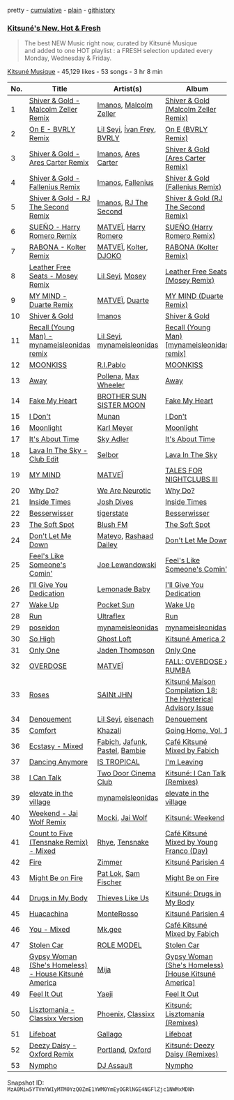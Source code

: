 pretty - [cumulative](/playlists/cumulative/0cc8YMQWsSzODyTpdVB6mI.md) - [plain](/playlists/plain/0cc8YMQWsSzODyTpdVB6mI) - [githistory](https://github.githistory.xyz/mackorone/spotify-playlist-archive/blob/main/playlists/plain/0cc8YMQWsSzODyTpdVB6mI)

### [Kitsuné's New, Hot & Fresh](https://open.spotify.com/playlist/0cc8YMQWsSzODyTpdVB6mI)

> The best NEW Music right now, curated by Kitsuné Musique and added to one HOT playlist : a FRESH selection updated every Monday, Wednesday &amp; Friday.

[Kitsuné Musique](https://open.spotify.com/user/maisonkitsune) - 45,129 likes - 53 songs - 3 hr 8 min

| No. | Title | Artist(s) | Album | Length |
|---|---|---|---|---|
| 1 | [Shiver & Gold \- Malcolm Zeller Remix](https://open.spotify.com/track/0PkOcvOPirzWdpABLZdhgN) | [Imanos](https://open.spotify.com/artist/26fsavNxrXVdRK7wL3jZKb), [Malcolm Zeller](https://open.spotify.com/artist/5LlefWbu524mwqs5ZmFuvm) | [Shiver & Gold \(Malcolm Zeller Remix\)](https://open.spotify.com/album/6aw9p9GrGjHKDcWTv5xmES) | 3:05 |
| 2 | [On E \- BVRLY Remix](https://open.spotify.com/track/2AdFk3FltZs4IJ33HoMl4d) | [Lil Seyi](https://open.spotify.com/artist/2Z5C4k6StRPuT2ZipvC00O), [Ívan Frey](https://open.spotify.com/artist/6WG66UQJB2RFMfEMr2SbXh), [BVRLY](https://open.spotify.com/artist/7jVQkSC4lWncicyGQ7kZg6) | [On E \(BVRLY Remix\)](https://open.spotify.com/album/4qSsr8Dd5R5r6i1c9Cz1yv) | 2:46 |
| 3 | [Shiver & Gold \- Ares Carter Remix](https://open.spotify.com/track/4WXXl3fsIg5GiuXYluadV8) | [Imanos](https://open.spotify.com/artist/26fsavNxrXVdRK7wL3jZKb), [Ares Carter](https://open.spotify.com/artist/5fSYYJ4qdUSyvj2q0YdHEF) | [Shiver & Gold \(Ares Carter Remix\)](https://open.spotify.com/album/6kNJhblzEXoMD6HmsxWTuy) | 2:17 |
| 4 | [Shiver & Gold \- Fallenius Remix](https://open.spotify.com/track/7gdcrDv0Dxa5MS9XCdieac) | [Imanos](https://open.spotify.com/artist/26fsavNxrXVdRK7wL3jZKb), [Fallenius](https://open.spotify.com/artist/1uMowT5YqJIkKcYnwVLpru) | [Shiver & Gold \(Fallenius Remix\)](https://open.spotify.com/album/5etya24cHghPP0czV9QBM0) | 2:43 |
| 5 | [Shiver & Gold \- RJ The Second Remix](https://open.spotify.com/track/6OZMJyT3EttQpNO7HtAs0Q) | [Imanos](https://open.spotify.com/artist/26fsavNxrXVdRK7wL3jZKb), [RJ The Second](https://open.spotify.com/artist/2hfegcERF3KkLLAp8CpdFf) | [Shiver & Gold \(RJ The Second Remix\)](https://open.spotify.com/album/2FfKgU6tIKQXbeQiB4yZP8) | 3:47 |
| 6 | [SUEÑO \- Harry Romero Remix](https://open.spotify.com/track/6YeE6BmI4UO0BbehpZtZXj) | [MATVEÏ](https://open.spotify.com/artist/2c8JocB8eI6cCGaF5xGoT1), [Harry Romero](https://open.spotify.com/artist/36AJmodiIrwV9U3QOiLMYM) | [SUEÑO \(Harry Romero Remix\)](https://open.spotify.com/album/0VFlojZdwoZDdZfLXHDf8d) | 5:47 |
| 7 | [RABONA \- Kolter Remix](https://open.spotify.com/track/14635LEGaiyHFMN2HDdiKh) | [MATVEÏ](https://open.spotify.com/artist/2c8JocB8eI6cCGaF5xGoT1), [Kolter](https://open.spotify.com/artist/2Invsp3HSrAeJy4u7Retry), [DJOKO](https://open.spotify.com/artist/3fdC2UHP39tyWCUsHB6qlv) | [RABONA \(Kolter Remix\)](https://open.spotify.com/album/5YqnKBllt7n0EjlW3hmo3c) | 3:29 |
| 8 | [Leather Free Seats \- Mosey Remix](https://open.spotify.com/track/77tGVhgSQbOopj3qSDKhZm) | [Lil Seyi](https://open.spotify.com/artist/2Z5C4k6StRPuT2ZipvC00O), [Mosey](https://open.spotify.com/artist/3HzwQ0PpRbsyKSzFMXobLJ) | [Leather Free Seats \(Mosey Remix\)](https://open.spotify.com/album/4Aehq0oOw4WgMeWEaOr36R) | 2:58 |
| 9 | [MY MIND \- Duarte Remix](https://open.spotify.com/track/6BEAYuiyGLW1qEzwROV26G) | [MATVEÏ](https://open.spotify.com/artist/2c8JocB8eI6cCGaF5xGoT1), [Duarte](https://open.spotify.com/artist/11ofEe58zrex8X5NBbWhsk) | [MY MIND \(Duarte Remix\)](https://open.spotify.com/album/6dOb32eRDgw7APDZ6REMPj) | 4:26 |
| 10 | [Shiver & Gold](https://open.spotify.com/track/3N71XPi2XVIuIMSrrsy8fB) | [Imanos](https://open.spotify.com/artist/26fsavNxrXVdRK7wL3jZKb) | [Shiver & Gold](https://open.spotify.com/album/5o7cXm5Xm6KMkltlPzBDIW) | 3:34 |
| 11 | [Recall \(Young Man\) \- mynameisleonidas remix](https://open.spotify.com/track/6z4GK0lDRafPzzzgbPubfj) | [Lil Seyi](https://open.spotify.com/artist/2Z5C4k6StRPuT2ZipvC00O), [mynameisleonidas](https://open.spotify.com/artist/0Jjoj2QyL1AtZ08H6LTTVe) | [Recall \(Young Man\) \[mynameisleonidas remix\]](https://open.spotify.com/album/278OYAAXVh8yEMV1oObf20) | 2:53 |
| 12 | [MOONKISS](https://open.spotify.com/track/3jjaWxIRbxUkgcO5R3cxaL) | [R.I.Pablo](https://open.spotify.com/artist/7KGkYFExwTNpryurLNxdwb) | [MOONKISS](https://open.spotify.com/album/0ENK4WbQuDunSFcCYBNakg) | 2:28 |
| 13 | [Away](https://open.spotify.com/track/3AUVgd5EWkAGDzqrKR36DN) | [Pollena](https://open.spotify.com/artist/6jLF65ZDRDiQCnTvs7O7CF), [Max Wheeler](https://open.spotify.com/artist/3VfVPS04066laDWCxcVe1j) | [Away](https://open.spotify.com/album/0hhqR9E19JXrsqF2EjPUNc) | 3:37 |
| 14 | [Fake My Heart](https://open.spotify.com/track/4kQNrp1ckyNhUbODrGBDVt) | [BROTHER SUN SISTER MOON](https://open.spotify.com/artist/4jYamjqQ1wmOLS41qNiZ0i) | [Fake My Heart](https://open.spotify.com/album/7soqzqK8vd3EeMYbrFEqvM) | 3:36 |
| 15 | [I Don't](https://open.spotify.com/track/5yFtC081hlnMkXiZruPMmf) | [Munan](https://open.spotify.com/artist/3ua99a1Zgdi8qY3Cpv92gE) | [I Don't](https://open.spotify.com/album/51dAGL3zPrDnGfKj24Sqz2) | 3:10 |
| 16 | [Moonlight](https://open.spotify.com/track/3xg2H9VTF8uW046sq1Grto) | [Karl Meyer](https://open.spotify.com/artist/2f9bz0POgpM78PM6Mbarjo) | [Moonlight](https://open.spotify.com/album/53QtBB62XZEkvGVoazcE4f) | 3:08 |
| 17 | [It's About Time](https://open.spotify.com/track/0plbSDugi1FZzzX0A5CmSB) | [Sky Adler](https://open.spotify.com/artist/7tBYbT4opzICINZB2JNCYX) | [It's About Time](https://open.spotify.com/album/4cOi1XyWHJ28c7GbqQF9wQ) | 4:03 |
| 18 | [Lava In The Sky \- Club Edit](https://open.spotify.com/track/2LHBPXrnwl2A1uwWkR9eZF) | [Selbor](https://open.spotify.com/artist/2Fwpx3BZ4GdGQwd1cXVy4t) | [Lava In The Sky](https://open.spotify.com/album/5xhJnDqJLk1CJtdvuSOXBu) | 4:13 |
| 19 | [MY MIND](https://open.spotify.com/track/7Kgcz89XMfj4WHtm5nd3mJ) | [MATVEÏ](https://open.spotify.com/artist/2c8JocB8eI6cCGaF5xGoT1) | [TALES FOR NIGHTCLUBS III](https://open.spotify.com/album/1rapZi3fPJc3RLRQdxocM7) | 2:55 |
| 20 | [Why Do?](https://open.spotify.com/track/1HutpfzBYz0KdSo4TUiaRx) | [We Are Neurotic](https://open.spotify.com/artist/6Md8JmF20ZQgz6g54LqdIA) | [Why Do?](https://open.spotify.com/album/0kXuLvPHLYV2OsvqWcdPxh) | 5:48 |
| 21 | [Inside Times](https://open.spotify.com/track/5yiXsIhgEhouvwNsNc6XIE) | [Josh Dives](https://open.spotify.com/artist/0D5RZwiNLoTfvvV1JoySmS) | [Inside Times](https://open.spotify.com/album/5KMl2yl1vBZmheg5NtLqKN) | 3:46 |
| 22 | [Besserwisser](https://open.spotify.com/track/0TP6kkEvdHXoRWAhW8Urva) | [tigerstate](https://open.spotify.com/artist/5IASPTbco70KYmxQwSg8E1) | [Besserwisser](https://open.spotify.com/album/4Dh6k3ofE42IeCCpPQhB5K) | 3:35 |
| 23 | [The Soft Spot](https://open.spotify.com/track/6xf1V275yYwB7nbv8ViGUD) | [Blush FM](https://open.spotify.com/artist/2FeqmH4OmXUDoPeMX6itAb) | [The Soft Spot](https://open.spotify.com/album/7re2LRARUnbzCyChKn61IT) | 3:31 |
| 24 | [Don't Let Me Down](https://open.spotify.com/track/6eowOvcJ7v9OAMzzt9HhPG) | [Mateyo](https://open.spotify.com/artist/0B0O3zN1qA3VmxGoF7sHiE), [Rashaad Dailey](https://open.spotify.com/artist/44jle8k8LxfWM00MnfUbQA) | [Don't Let Me Down](https://open.spotify.com/album/2p3hX6CPLy6Sbk7SExyrq4) | 2:51 |
| 25 | [Feel's Like Someone's Comin'](https://open.spotify.com/track/2EVGocaGZCElznJxqmg2yn) | [Joe Lewandowski](https://open.spotify.com/artist/7vElnPfV9oKuSqfN1Zptbl) | [Feel's Like Someone's Comin'](https://open.spotify.com/album/6oHfW34zDkRBzaldkpGnUt) | 3:03 |
| 26 | [I'll Give You Dedication](https://open.spotify.com/track/5V6zXDdVD7l87y5AxtvUoR) | [Lemonade Baby](https://open.spotify.com/artist/2TZlhPzWNmXh6nWTQHnoxs) | [I'll Give You Dedication](https://open.spotify.com/album/4vrGADeX4iagpCw2MnOORv) | 2:47 |
| 27 | [Wake Up](https://open.spotify.com/track/6BIwfeKvv16gjDnoYSGTdo) | [Pocket Sun](https://open.spotify.com/artist/2AglFpK0fLt8IxuOPC3SbR) | [Wake Up](https://open.spotify.com/album/5hENfb4W17kr2Xq0dnC3hS) | 3:32 |
| 28 | [Run](https://open.spotify.com/track/3g8OkwMxW6PJ4CWgEN6R1H) | [Ultraflex](https://open.spotify.com/artist/0GX25ns6c6gNoBmZyb0Sqg) | [Run](https://open.spotify.com/album/0ngsAnIsTVjlXzgRtJcLJg) | 1:58 |
| 29 | [poseidon](https://open.spotify.com/track/4qpFTWOjbrKueLNSDdjigo) | [mynameisleonidas](https://open.spotify.com/artist/0Jjoj2QyL1AtZ08H6LTTVe) | [mynameisleonidas](https://open.spotify.com/album/2r9YXXiFLz4VB4oSsVYA2h) | 3:26 |
| 30 | [So High](https://open.spotify.com/track/5doFTkrPLq1AZYDvAIdn7x) | [Ghost Loft](https://open.spotify.com/artist/4fQHCuys7JZvaQzRvB1kPR) | [Kitsuné America 2](https://open.spotify.com/album/2dVnDTtY8qzYbPTMmw88vX) | 3:06 |
| 31 | [Only One](https://open.spotify.com/track/3y8UYe62ldlvxRgAFGovZq) | [Jaden Thompson](https://open.spotify.com/artist/0mdzsyApmam6OqNr4Z3vKQ) | [Only One](https://open.spotify.com/album/2KMexrqmHK600SRQNJykVb) | 3:01 |
| 32 | [OVERDOSE](https://open.spotify.com/track/7J1idk8GVjvHVh76gMRQtl) | [MATVEÏ](https://open.spotify.com/artist/2c8JocB8eI6cCGaF5xGoT1) | [FALL: OVERDOSE x RUMBA](https://open.spotify.com/album/7Hg7lABFu1peV1dnG4nNJN) | 2:33 |
| 33 | [Roses](https://open.spotify.com/track/379cChcS43x1BGboAC6QUI) | [SAINt JHN](https://open.spotify.com/artist/0H39MdGGX6dbnnQPt6NQkZ) | [Kitsuné Maison Compilation 18: The Hysterical Advisory Issue](https://open.spotify.com/album/6fCFZtSy5xJs3t87nPriYZ) | 2:52 |
| 34 | [Denouement](https://open.spotify.com/track/4ml7mrfUUxg8VtLwnu38nr) | [Lil Seyi](https://open.spotify.com/artist/2Z5C4k6StRPuT2ZipvC00O), [eisenach](https://open.spotify.com/artist/0RO451V3eGOiatc3IQXtG7) | [Denouement](https://open.spotify.com/album/4OM9A1NtnL1vVCuPMj8gfT) | 3:12 |
| 35 | [Comfort](https://open.spotify.com/track/2BmB9dEutF0cDtI5IbT8IE) | [Khazali](https://open.spotify.com/artist/4YrYwip7DToQ8tj6r7ZFVd) | [Going Home, Vol\. 1](https://open.spotify.com/album/4emb3mG0Dm5mJtnMdZm0tz) | 3:37 |
| 36 | [Ecstasy \- Mixed](https://open.spotify.com/track/2PspwQLfDzLUOyaxQ7de5L) | [Fabich](https://open.spotify.com/artist/1mwP5J1kB8clYx0SoNL0uh), [Jafunk](https://open.spotify.com/artist/5KtUig38eqxK2rOtHZnz0k), [Pastel](https://open.spotify.com/artist/6wa2PiIWrIhhz6lRQEGQpO), [Bambie](https://open.spotify.com/artist/2K2zheLCDXiIK9j83oWNxv) | [Café Kitsuné Mixed by Fabich](https://open.spotify.com/album/3MlhqxDLKTzmEHpHlQFBFS) | 2:19 |
| 37 | [Dancing Anymore](https://open.spotify.com/track/3Xd0819paqFQB4LBA8XVb0) | [IS TROPICAL](https://open.spotify.com/artist/148ujrGRexnhpqhRiw0rDi) | [I'm Leaving](https://open.spotify.com/album/5Fjrapit4FBhLL0E1q6z3Z) | 5:18 |
| 38 | [I Can Talk](https://open.spotify.com/track/0Krxo9CPCj98TR3QHqSb8N) | [Two Door Cinema Club](https://open.spotify.com/artist/536BYVgOnRky0xjsPT96zl) | [Kitsuné: I Can Talk \(Remixes\)](https://open.spotify.com/album/0DDPS6mumu79yYixnXOVZF) | 2:57 |
| 39 | [elevate in the village](https://open.spotify.com/track/0ZRKOmFI20AOF2XNKyL4kZ) | [mynameisleonidas](https://open.spotify.com/artist/0Jjoj2QyL1AtZ08H6LTTVe) | [elevate in the village](https://open.spotify.com/album/1hAzBTggPEPrDDVAq1Hktz) | 3:17 |
| 40 | [Weekend \- Jai Wolf Remix](https://open.spotify.com/track/6GXSZaHXyN3QJ7QeoMQSw3) | [Mocki](https://open.spotify.com/artist/5Xrk8HKFWj76Jonuerfupw), [Jai Wolf](https://open.spotify.com/artist/24V5UY0nChKpnb1TBPJhCw) | [Kitsuné: Weekend](https://open.spotify.com/album/1tBXDuJ2OXb7Z2khIAbMlp) | 4:09 |
| 41 | [Count to Five \(Tensnake Remix\) \- Mixed](https://open.spotify.com/track/4bq9akE1BhJPFMd6SZBQa6) | [Rhye](https://open.spotify.com/artist/2AcUPzkVWo81vumdzeLLRN), [Tensnake](https://open.spotify.com/artist/75nC6MXUalYZSOd7OfNkwq) | [Café Kitsuné Mixed by Young Franco \(Day\)](https://open.spotify.com/album/5i1BngTCStALybm8vtOFyN) | 4:26 |
| 42 | [Fire](https://open.spotify.com/track/7ey8VyqgIjVqXQWM2kWkZM) | [Zimmer](https://open.spotify.com/artist/2pts5B2shsEtIVC4onTFKb) | [Kitsuné Parisien 4](https://open.spotify.com/album/4s5nuGCwXlTwmWuP5wlsoE) | 4:02 |
| 43 | [Might Be on Fire](https://open.spotify.com/track/2CwWU5UFHrIHUuGyN7pf5E) | [Pat Lok](https://open.spotify.com/artist/3ZPRZDAAuBrvx1tsIjeFxh), [Sam Fischer](https://open.spotify.com/artist/6L1XC7NrmgWRlwAeLJvVtA) | [Might Be on Fire](https://open.spotify.com/album/4ZbbWUSrvTCjuHCgkDA0W7) | 3:07 |
| 44 | [Drugs in My Body](https://open.spotify.com/track/2OzxUMVcb8RakhwGRJwZGK) | [Thieves Like Us](https://open.spotify.com/artist/5miWG3FgilzOG7dy3aowZc) | [Kitsuné: Drugs in My Body](https://open.spotify.com/album/7KRC3eWmoCTMP2t7c8o7ZH) | 3:36 |
| 45 | [Huacachina](https://open.spotify.com/track/3zRhKaZXEUGrJqMGN5KtXy) | [MonteRosso](https://open.spotify.com/artist/2jmgwssZmQ2Eq2ibRXkSA1) | [Kitsuné Parisien 4](https://open.spotify.com/album/4s5nuGCwXlTwmWuP5wlsoE) | 3:33 |
| 46 | [You \- Mixed](https://open.spotify.com/track/6EjgpCbSTdNMjFiBVCQwxt) | [Mk.gee](https://open.spotify.com/artist/7tr9pbgNEKtG0GQTKe08Tz) | [Café Kitsuné Mixed by Fabich](https://open.spotify.com/album/3MlhqxDLKTzmEHpHlQFBFS) | 4:42 |
| 47 | [Stolen Car](https://open.spotify.com/track/5vVWrefc29nd8RdBu7wdfv) | [ROLE MODEL](https://open.spotify.com/artist/1dy5WNgIKQU6ezkpZs4y8z) | [Stolen Car](https://open.spotify.com/album/3b0iQA7R2HhxAlexKYyfbM) | 3:14 |
| 48 | [Gypsy Woman \(She's Homeless\) \- House Kitsuné America](https://open.spotify.com/track/4mCk2GnFtnSGN8qzaV8xKu) | [Mija](https://open.spotify.com/artist/1NpKmfDYMhw1KJIIUCsX4O) | [Gypsy Woman \(She's Homeless\) \[House Kitsuné America\]](https://open.spotify.com/album/0b1ex0LTG3T89fdnzDveVF) | 4:29 |
| 49 | [Feel It Out](https://open.spotify.com/track/1tn1ATtQZRowNVBNIXolxJ) | [Yaeji](https://open.spotify.com/artist/2RqrWplViWHSGLzlhmDcbt) | [Feel It Out](https://open.spotify.com/album/3Dd6Cu0NpDYjXiZILk66z9) | 3:16 |
| 50 | [Lisztomania \- Classixx Version](https://open.spotify.com/track/378HDaqOZxzBkEIHzBzAJr) | [Phoenix](https://open.spotify.com/artist/1xU878Z1QtBldR7ru9owdU), [Classixx](https://open.spotify.com/artist/0vUTfcBDZZo2OUQJci5UNZ) | [Kitsuné: Lisztomania \(Remixes\)](https://open.spotify.com/album/393Oc9jktBl8cNFrcEkSJT) | 5:04 |
| 51 | [Lifeboat](https://open.spotify.com/track/5bRuN9292QEQbwPXvbAWEf) | [Gallago](https://open.spotify.com/artist/1fhwDatVdLS9Y7IpP0jfK6) | [Lifeboat](https://open.spotify.com/album/1qsHZAJBNUvYZ1GcWGf96Y) | 4:46 |
| 52 | [Deezy Daisy \- Oxford Remix](https://open.spotify.com/track/5EHEEtGjuDstWdlPJk8aiY) | [Portland](https://open.spotify.com/artist/3t56cz9dhL53ioNIZFCDBo), [Oxford](https://open.spotify.com/artist/0RcOhppBdwj9IPV5ByDV8X) | [Kitsuné: Deezy Daisy \(Remixes\)](https://open.spotify.com/album/3xct0okCH1yFJPQ7Sc1iU2) | 4:27 |
| 53 | [Nympho](https://open.spotify.com/track/7BShG8FX4glHiyOrh7dbET) | [DJ Assault](https://open.spotify.com/artist/3yoyUFgb11DMp1KrsJoQZU) | [Nympho](https://open.spotify.com/album/1IisYeFNyLYwdJdg0eW1V5) | 4:01 |

Snapshot ID: `MzA0Miw5YTVmYWIyMTM0YzQ0ZmE1YWM0YmEyOGRlNGE4NGFlZjc1NWMxMDNh`
